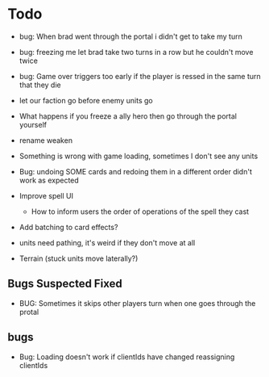 # Todo

- bug: When brad went through the portal i didn't get to take my turn
- bug: freezing me let brad take two turns in a row but he couldn't move twice
- bug: Game over triggers too early if the player is ressed in the same turn that they die
- let our faction go before enemy units go
- What happens if you freeze a ally hero then go through the portal yourself
- rename weaken
- Something is wrong with game loading, sometimes I don't see any units

- Bug: undoing SOME cards and redoing them in a different order didn't work as expected

- Improve spell UI
  - How to inform users the order of operations of the spell they cast
- Add batching to card effects?
- units need pathing, it's weird if they don't move at all
- Terrain (stuck units move laterally?)

## Bugs Suspected Fixed

- BUG: Sometimes it skips other players turn when one goes through the protal

## bugs

- Bug: Loading doesn't work if clientIds have changed reassigning clientIds
